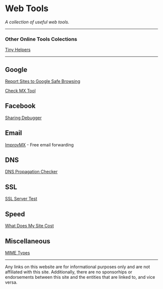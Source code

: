 # Web Tools
*A collection of useful web tools.*

---

### Other Online Tools Colections

[Tiny Helpers](https://tiny-helpers.dev/)

---

## Google

[Report Sites to Google Safe Browsing](https://support.google.com/websearch/contact/safe_browsing)

[Check MX Tool](https://toolbox.googleapps.com/apps/checkmx/)

## Facebook

[Sharing Debugger](https://developers.facebook.com/tools/debug/)

## Email

[ImprovMX](https://improvmx.com/) - Free email forwarding

## DNS
[DNS Propagation Checker](https://dnsmap.io/)

## SSL
[SSL Server Test](https://www.ssllabs.com/ssltest/)

## Speed

[What Does My Site Cost](https://whatdoesmysitecost.com)

## Miscellaneous
[MIME Types](https://mimetype.io/)

---

Any links on this website are for informational purposes only and are not affiliated with this site. Additionally, there are no sponsorhips or endorsements between this site and the entities that are linked to, and vice versa.
